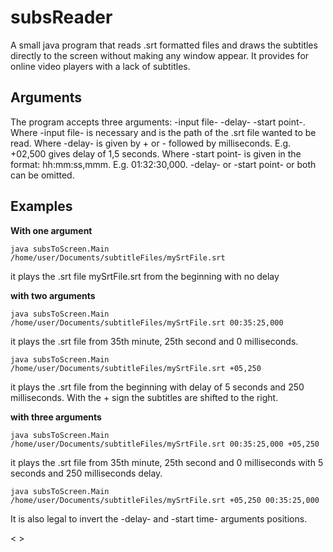 # subsReader
A small java program that reads .srt formatted files and draws the subtitles directly to the screen without making any window appear. It provides for online video players with a lack of subtitles. 

Arguments
---------
The program accepts three arguments: -input file- -delay- -start point-.
Where -input file- is necessary and is the path of the .srt file wanted to be read.
Where -delay- is given by + or - followed by milliseconds. E.g. +02,500 gives delay of 1,5 seconds.
Where -start point- is given in the format: hh:mm:ss,mmm. E.g. 01:32:30,000.
-delay- or -start point- or both can be omitted. 

Examples
--------
__With one argument__

    java subsToScreen.Main /home/user/Documents/subtitleFiles/mySrtFile.srt
it plays the .srt file mySrtFile.srt from the beginning with no delay

__with two arguments__

    java subsToScreen.Main /home/user/Documents/subtitleFiles/mySrtFile.srt 00:35:25,000
it plays the .srt file from 35th minute, 25th second and 0 milliseconds.
 
    java subsToScreen.Main /home/user/Documents/subtitleFiles/mySrtFile.srt +05,250
it plays the .srt file from the beginning with delay of 5 seconds and 250 milliseconds. With the + sign the subtitles are shifted to the right.

__with three arguments__

    java subsToScreen.Main /home/user/Documents/subtitleFiles/mySrtFile.srt 00:35:25,000 +05,250
it plays the .srt file from 35th minute, 25th second and 0 milliseconds with 5 seconds and 250 milliseconds delay.

    java subsToScreen.Main /home/user/Documents/subtitleFiles/mySrtFile.srt +05,250 00:35:25,000
It is also legal to invert the -delay- and -start time- arguments positions.

\< \>
